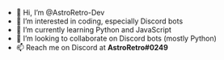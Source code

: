 - 👋 Hi, I’m @AstroRetro-Dev
- 👀 I’m interested in coding, especially Discord bots
- 🌱 I’m currently learning Python and JavaScript
- 💞️ I’m looking to collaborate on Discord bots (mostly Python)
- 📫 Reach me on Discord at **AstroRetro#0249**
